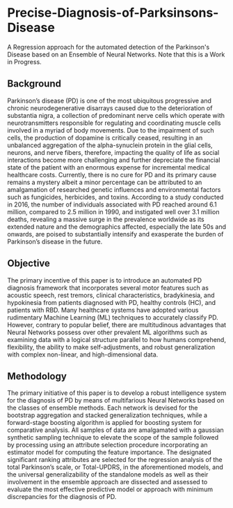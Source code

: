 # Precise-Diagnosis-of-Parksinsons-Disease
A Regression approach for the automated detection of the Parkinson's Disease based on an Ensemble of Neural Networks.
Note that this is a Work in Progress.


## Background
Parkinson’s disease (PD) is one of the most ubiquitous progressive and chronic neurodegenerative disarrays caused due to the deterioration of substantia nigra, a collection of predominant nerve cells which operate with neurotransmitters responsible for regulating and coordinating muscle cells involved in a myriad of body movements. Due to the impairment of such cells, the production of dopamine is critically ceased, resulting in an unbalanced aggregation of the alpha-synuclein protein in the glial cells, neurons, and nerve fibers, therefore, impacting the quality of life as social interactions become more challenging and further depreciate the financial state of the patient with an enormous expense for incremental medical healthcare costs. Currently, there is no cure for PD and its primary cause remains a mystery albeit a minor percentage can be attributed to an amalgamation of researched genetic influences and environmental factors such as fungicides, herbicides, and toxins. According to a study conducted in 2016, the number of individuals associated with PD reached around 6.1 million, compared to 2.5 million in 1990, and instigated well over 3.1 million deaths, revealing a massive surge in the prevalence worldwide as its extended nature and the demographics affected, especially the late 50s and onwards, are poised to substantially intensify and exasperate the burden of Parkinson’s disease in the future.

## Objective
The primary incentive of this paper is to introduce an automated PD diagnosis framework that incorporates several motor features such as acoustic speech, rest tremors, clinical characteristics, bradykinesia, and hypokinesia from patients diagnosed with PD, healthy controls (HC), and patients with RBD. Many healthcare systems have adopted various rudimentary Machine Learning (ML) techniques to accurately classify PD. However, contrary to popular belief, there are multitudinous advantages that Neural Networks possess over other prevalent ML algorithms such as examining data with a logical structure parallel to how humans comprehend, flexibility, the ability to make self-adjustments, and robust generalization with complex non-linear, and high-dimensional data. 

## Methodology
The primary initiative of this paper is to develop a robust intelligence system for the diagnosis of PD by means of multifarious Neural Networks based on the classes of ensemble methods. Each network is devised for the bootstrap aggregation and stacked generalization techniques, while a forward-stage boosting algorithm is applied for boosting system for comparative analysis. All samples of data are amalgamated with a gaussian synthetic sampling technique to elevate the scope of the sample followed by processing using an attribute selection procedure incorporating an estimator model for computing the feature importance. The designated significant ranking attributes are selected for the regression analysis of the total Parkinson’s scale, or Total-UPDRS, in the aforementioned models, and the universal generalizability of the standalone models as well as their involvement in the ensemble approach are dissected and assessed to evaluate the most effective predictive model or approach with minimum discrepancies for the diagnosis of PD. 
